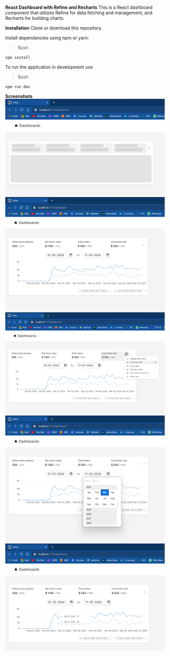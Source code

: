 **React Dashboard with Refine and Recharts**
This is a React dashboard component that utilizes Refine for data fetching and management, and Recharts for building charts.

**Installation**
Clone or download this repository.

Install dependencies using npm or yarn:

> Bash

```
npm install
```

To run the application in development use

> Bash

```
npm run dev
```

**Screenshots**
![Screenshot of a loading page](./public/screenshots/loading.png)
![Screenshot of a dashboard page](./public/screenshots/dashboard.png)
![Screenshot of a dashboard page with context menu](./public/screenshots/contextmenu.png)
![Screenshot of a dashboard page with filters](./public/screenshots/optional-filters.png)
![Screenshot of a dashboard page (Additional)](./public/screenshots/additional-1.png)
